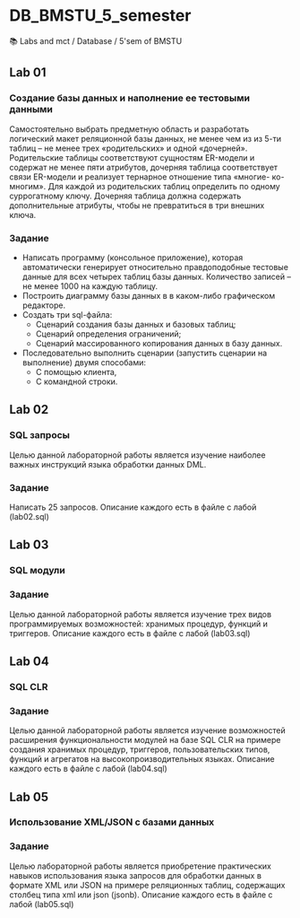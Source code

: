 # DB_BMSTU_5_semester
 :books: Labs and mct / Database / 5'sem of BMSTU


## Lab 01
### Создание базы данных и наполнение ее тестовыми данными  

Самостоятельно выбрать предметную область и разработать логический макет
реляционной базы данных, не менее чем из из 5-ти таблиц – не менее трех
«родительских» и одной «дочерней». Родительские таблицы соответствуют
сущностям ER-модели и содержат не менее пяти атрибутов, дочерняя таблица
соответствует связи ER-модели и реализует тернарное отношение типа «многие-
ко-многим». Для каждой из родительских таблиц определить по одному
суррогатному ключу. Дочерняя таблица должна содержать дополнительные
атрибуты, чтобы не превратиться в три внешних ключа.


### Задание
* Написать программу (консольное приложение), которая автоматически
генерирует относительно правдоподобные тестовые данные для всех
четырех таблиц базы данных. Количество записей – не менее 1000 на
каждую таблицу.  
* Построить диаграмму базы данных в в каком-либо графическом
редакторе.  
* Создать три sql-файла:  
    * Сценарий создания базы данных и базовых таблиц;  
    * Сценарий определения ограничений;  
    * Сценарий массированного копирования данных в базу данных.  
* Последовательно выполнить сценарии (запустить сценарии на
выполнение) двумя способами:  
    * С помощью клиента,  
    * С командной строки.  

## Lab 02
### SQL запросы

Целью данной лабораторной работы является изучение наиболее важных инструкций языка обработки данных DML.  

### Задание
Написать 25 запросов. Описание каждого есть в файле с лабой (lab02.sql)

## Lab 03
### SQL модули

### Задание
Целью данной лабораторной работы является изучение трех видов программируемых возможностей: хранимых процедур, функций и триггеров. Описание каждого есть в файле с лабой (lab03.sql)

## Lab 04
### SQL CLR

### Задание

Целью данной лабораторной работы является изучение возможностей расширения функциональности модулей на базе SQL CLR на примере создания хранимых процедур, триггеров, пользовательских типов, функций и агрегатов на высокопроизводительных языках. Описание каждого есть в файле с лабой (lab04.sql)

## Lab 05
### Использование XML/JSON с базами данных

### Задание

Целью лабораторной работы является приобретение практических навыков использования языка запросов для обработки данных в формате XML или JSON на примере реляционных таблиц, содержащих столбец типа xml или json (jsonb). Описание каждого есть в файле с лабой (lab05.sql)

